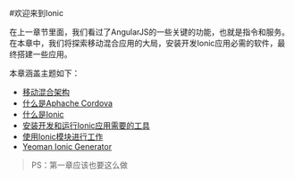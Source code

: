 #欢迎来到Ionic  
  
在上一章节里面，我们看过了AngularJS的一些关键的功能，也就是指令和服务。
在本章中，我们将探索移动混合应用的大局，安装开发Ionic应用必需的软件，最终搭建一些应用。

  
本章涵盖主题如下：  
* [移动混合架构](移动混合架构.md)
* [什么是Aphache Cordova](什么是apache-cordova.md)
* [什么是Ionic](什么是apache-cordova.md)
* [安装开发和运行Ionic应用需要的工具](什么是apache-cordova.md)
* [使用Ionic模块进行工作](使用ionic模块进行工作.md)
* [Yeoman Ionic Generator](使用ionic模块进行工作.md)

> PS：第一章应该也要这么做